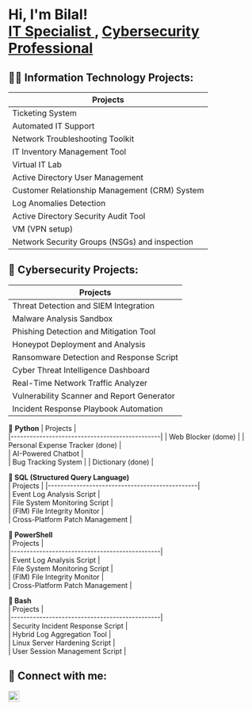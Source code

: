 <h1>Hi, I'm Bilal!  <br/><a href="https://github.com/BilalDumu">IT Specialist </a>, <a href="https://github.com/BilalDumu/">Cybersecurity Professional </a></h1>

<h2>👨‍💻 Information Technology Projects:</h2>

 | Projects                                     |  
|-----------------------------------------------|
| Ticketing System                              |                            
| Automated IT Support                          |                            
| Network Troubleshooting Toolkit               |                            
| IT Inventory Management Tool                  |                                          
| Virtual IT Lab                                | 
| Active Directory User Management              |                           
| Customer Relationship Management (CRM) System |                          
| Log Anomalies Detection                       |                            
| Active Directory Security Audit Tool          |
| VM (VPN setup)                                |
| Network Security Groups (NSGs) and inspection |

<h2>👾 Cybersecurity Projects: </h2>  

| Projects                                      |  
|-----------------------------------------------|    
| Threat Detection and SIEM Integration        |  
| Malware Analysis Sandbox                     |  
| Phishing Detection and Mitigation Tool       |  
| Honeypot Deployment and Analysis             |  
| Ransomware Detection and Response Script     |  
| Cyber Threat Intelligence Dashboard          |  
| Real-Time Network Traffic Analyzer           |   
| Vulnerability Scanner and Report Generator   |  
| Incident Response Playbook Automation        |  

🖤 <b>Python</b>
| Projects                                      |   
|-----------------------------------------------|
| Web Blocker (dome)                           |
| Personal Expense Tracker (done)              |                            
| AI-Powered Chatbot                           |                            
| Bug Tracking System                          | 
| Dictionary (done)                            |

<b>🖤 SQL (Structured Query Language) </b>  
| Projects                                      | 
|-----------------------------------------------|  
| Event Log Analysis Script                   |  
| File System Monitoring Script               |  
| (FIM) File Integrity Monitor                |  
| Cross-Platform Patch Management             |  

<b>🖤 PowerShell</b>  
| Projects                                      |  
|-----------------------------------------------|  
| Event Log Analysis Script                   |  
| File System Monitoring Script               |    
| (FIM) File Integrity Monitor                |  
| Cross-Platform Patch Management             |  

<b>🖤 Bash </b>  
| Projects                                      |  
|-----------------------------------------------|  
| Security Incident Response Script           |  
| Hybrid Log Aggregation Tool                 |  
| Linux Server Hardening Script               |  
| User Session Management Script              |  

<h2> 🤳 Connect with me:</h2>

[<img align="left" alt="bilalmxz3 | Instagram" width="22px" src="https://cdn.jsdelivr.net/npm/simple-icons@v3/icons/instagram.svg" />][instagram]

[instagram]: https://www.instagram.com/bilalmxz3/
